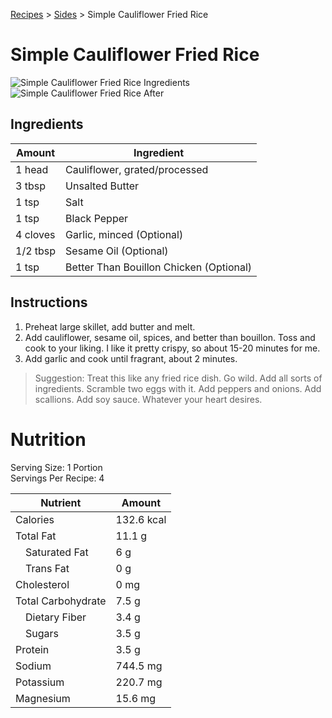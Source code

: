 [Recipes](..) > [Sides](.) > Simple Cauliflower Fried Rice

# Simple Cauliflower Fried Rice
![Simple Cauliflower Fried Rice Ingredients](https://github.com/jbh/recipes/raw/master/images/simple-cauliflower-fried-rice-ingredients.jpg)
![Simple Cauliflower Fried Rice After](https://github.com/jbh/recipes/raw/master/images/simple-cauliflower-fried-rice-after.jpg)

## Ingredients

| Amount   | Ingredient                              |
|----------|-----------------------------------------|
| 1 head   | Cauliflower, grated/processed           |
| 3 tbsp   | Unsalted Butter                         |
| 1 tsp    | Salt                                    |
| 1 tsp    | Black Pepper                            |
| 4 cloves | Garlic, minced (Optional)               |
| 1/2 tbsp | Sesame Oil (Optional)                   |
| 1 tsp    | Better Than Bouillon Chicken (Optional) |

## Instructions
1. Preheat large skillet, add butter and melt.
2. Add cauliflower, sesame oil, spices, and better than bouillon. Toss and cook
to your liking. I like it pretty crispy, so about 15-20 minutes for me.
3. Add garlic and cook until fragrant, about 2 minutes.

> Suggestion: Treat this like any fried rice dish. Go wild. Add all sorts of
ingredients. Scramble two eggs with it. Add peppers and onions. Add scallions.
Add soy sauce. Whatever your heart desires.

# Nutrition

Serving Size: 1 Portion  
Servings Per Recipe: 4

| Nutrient            | Amount     |
|---------------------|------------|
| Calories            | 132.6 kcal |
| Total Fat           | 11.1 g     |
| &emsp;Saturated Fat | 6 g        |
| &emsp;Trans Fat     | 0 g        |
| Cholesterol         | 0 mg       |
| Total Carbohydrate  | 7.5 g      |
| &emsp;Dietary Fiber | 3.4 g      |
| &emsp;Sugars        | 3.5 g      |
| Protein             | 3.5 g      |
| Sodium              | 744.5 mg   |
| Potassium           | 220.7 mg   |
| Magnesium           | 15.6 mg    |
